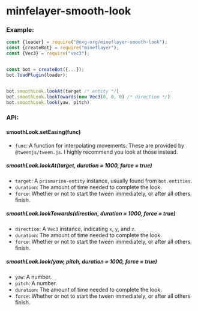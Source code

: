 # minfelayer-smooth-look


### Example:
```js
const {loader} = require("@nxg-org/mineflayer-smooth-look");
const {createBot} = require("mineflayer");
const {Vec3} = require("vec3");


const bot = createBot({...});
bot.loadPlugin(loader);


bot.smoothLook.lookAt(target /* entity */)
bot.smoothLook.lookTowards(new Vec3(0, 0, 0) /* direction */)
bot.smoothLook.look(yaw, pitch)
```

### API:


#### smoothLook.setEasing(func)
- `func`: A function for interpolating movements. These are provided by `@tweenjs/tween.js`. I highly recommend you look at those instead.



##### smoothLook.lookAt(target, duration = 1000, force = true)
- `target`: A `prismarine-entity` instance, usually found from `bot.entities`.
- `duration`: The amount of time needed to complete the look.
- `force`: Whether or not to start the tween immediately, or after all others finish.


##### smoothLook.lookTowards(direction, duration = 1000, force = true)
- `direction`: A `Vec3` instance, indicating `x`, `y`, and `z`.
- `duration`: The amount of time needed to complete the look.
- `force`: Whether or not to start the tween immediately, or after all others finish.


##### smoothLook.look(yaw, pitch, duration = 1000, force = true)
- `yaw`: A number.
- `pitch`: A number.
- `duration`: The amount of time needed to complete the look.
- `force`: Whether or not to start the tween immediately, or after all others finish.
